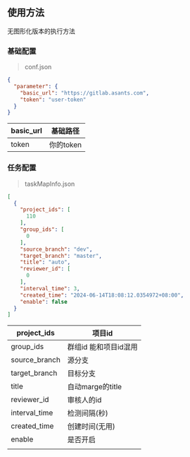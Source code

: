 ## 使用方法

无图形化版本的执行方法

### 基础配置

> conf.json

```json
{
  "parameter": {                              
    "basic_url": "https://gitlab.asants.com", 
    "token": "user-token"					  
  }
}
```

| basic_url | 基础路径  |
| --------- | --------- |
| token     | 你的token |



### 任务配置

> taskMapInfo.json

```json
[
  {
    "project_ids": [										
      110
    ],
    "group_ids": [											
      0
    ],
    "source_branch": "dev",										
    "target_branch": "master",									
    "title": "auto",											
    "reviewer_id": [											
      0
    ],
    "interval_time": 3,								
    "created_time": "2024-06-14T18:08:12.0354972+08:00",		
    "enable": false												
  }
]
```

| project_ids   | 项目id                |
| ------------- | --------------------- |
| group_ids     | 群组id 能和项目id混用 |
| source_branch | 源分支                |
| target_branch | 目标分支              |
| title         | 自动marge的title      |
| reviewer_id   | 审核人的id            |
| interval_time | 检测间隔(秒)          |
| created_time  | 创建时间(无用)        |
| enable        | 是否开启              |
|               |                       |

